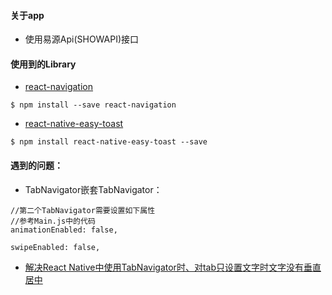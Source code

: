 #### 关于app
* 使用易源Api(SHOWAPI)接口

#### 使用到的Library
* [react-navigation](https://reactnavigation.org)
```
$ npm install --save react-navigation
```
* [react-native-easy-toast](https://github.com/crazycodeboy/react-native-easy-toast)
```
$ npm install react-native-easy-toast --save
```
#### 遇到的问题：

* TabNavigator嵌套TabNavigator：

```
//第二个TabNavigator需要设置如下属性
//参考Main.js中的代码
animationEnabled: false,

swipeEnabled: false,
```
* [解决React Native中使用TabNavigator时、对tab只设置文字时文字没有垂直居中](http://blog.csdn.net/a_zhon/article/details/78432619) 